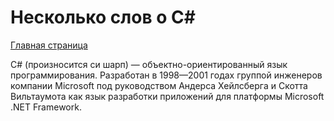 # Несколько слов о С#

[Главная страница](Data/main-page.pd)

C# (произносится си шарп) — объектно-ориентированный язык программирования. Разработан в 1998—2001 годах группой инженеров компании Microsoft под руководством Андерса Хейлсберга и Скотта Вильтаумота как язык разработки приложений для платформы Microsoft .NET Framework.